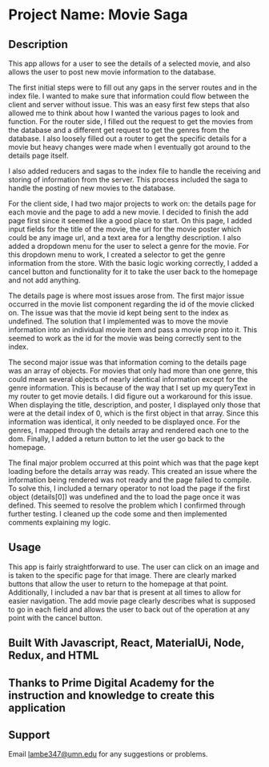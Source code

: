 # Project Name: Movie Saga

## Description

This app allows for a user to see the details of a selected movie, and also allows the user to post new movie information to the database.

The first initial steps were to fill out any gaps in the server routes and in the index file. I wanted to make sure that information could flow between the client and server without issue. This was an easy first few steps that also allowed me to think about how I wanted the various pages to look and function. For the router side, I filled out the request to get the movies from the database and a different get request to get the genres from the database. I also loosely filled out a router to get the specific details for a movie but heavy changes were made when I eventually got around to the details page itself. 

I also added reducers and sagas to the index file to handle the receiving and storing of information from the server. This process included the saga to handle the posting of new movies to the database. 

For the client side, I had two major projects to work on: the details page for each movie and the page to add a new movie. I decided to finish the add page first since it seemed like a good place to start. On this page, I added input fields for the title of the movie, the url for the movie poster which could be any image url, and a text area for a lengthy description. I also added a dropdown menu for the user to select a genre for the movie. For this dropdown menu to work, I created a selector to get the genre information from the store. With the basic logic working correctly, I added a cancel button and functionality for it to take the user back to the homepage and not add anything. 

The details page is where most issues arose from. The first major issue occurred in the movie list component regarding the id of the movie clicked on. The issue was that the movie id kept being sent to the index as undefined. The solution that I implemented was to move the movie information into an individual movie item and pass a movie prop into it. This seemed to work as the id for the movie was being correctly sent to the index. 

The second major issue was that information coming to the details page was an array of objects. For movies that only had more than one genre, this could mean several objects of nearly identical information except for the genre information. This is because of the way that I set up my queryText in my router to get movie details. I did figure out a workaround for this issue. When displaying the title, description, and poster, I displayed only those that were at the detail index of 0, which is the first object in that array. Since this information was identical, it only needed to be displayed once. For the genres, I mapped through the details array and rendered each one to the dom. Finally, I added a return button to let the user go back to the homepage. 

The final major problem occurred at this point which was that the page kept loading before the details array was ready. This created an issue where the information being rendered was not ready and the page failed to compile. To solve this, I included a ternary operator to not load the page if the first object (details[0]) was undefined and the to load the page once it was defined. This seemed to resolve the problem which I confirmed through further testing. I cleaned up the code some and then implemented comments explaining my logic.

## Usage 
This app is fairly straightforward to use. The user can click on an image and is taken to the specific page for that image. There are clearly marked buttons that allow the user to return to the homepage at that point. Additionally, I included a nav bar that is present at all times to allow for easier navigation. The add movie page clearly describes what is supposed to go in each field and allows the user to back out of the operation at any point with the cancel button.  

## Built With Javascript, React, MaterialUi, Node, Redux, and HTML 

## Thanks to Prime Digital Academy for the instruction and knowledge to create this application 

## Support 
Email lambe347@umn.edu for any suggestions or problems. 



